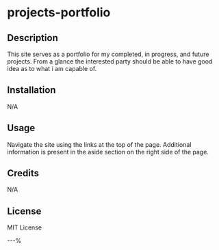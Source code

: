# projects-portfolio

## Description

This site serves as a portfolio for my completed, in progress, and future projects. From a glance the interested party should be able to have good idea as to what i am capable of. 

## Installation

N/A

## Usage

Navigate the site using the links at the top of the page. Additional information is present in the aside section on the right side of the page.

<!-- ![webpage screenshot](/assets/images/screenshot.png) -->
<!-- UPDATE ^^^^^ -->

## Credits

N/A

## License

MIT License

---%                                                                       